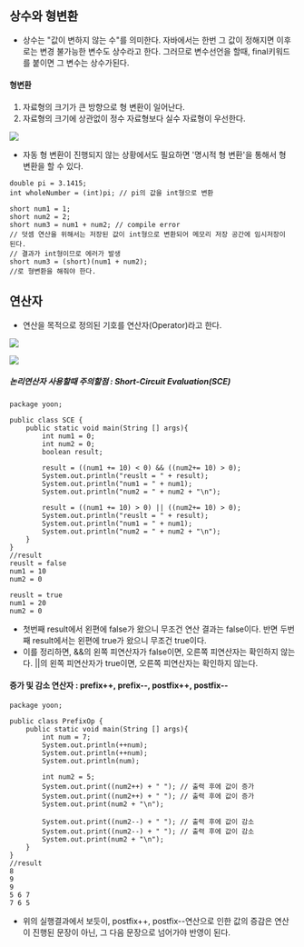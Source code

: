 ## 상수와 형변환

- 상수는 "값이 변하지 않는 수"를 의미한다. 자바에서는 한번 그 값이 정해지면 이후로는 변경 불가능한 변수도 상수라고 한다. 그러므로 변수선언을 할때, final키워드를 붙이면 그 변수는 상수가된다.

#### 형변환

1. 자료형의 크기가 큰 방향으로 형 변환이 일어난다.
2. 자료형의 크기에 상관없이 정수 자료형보다 실수 자료형이 우선한다.

![](/Users/jimmy/Downloads/KakaoTalk_Photo_2018-02-19-12-49-56_72.jpeg)

- 자동 형 변환이 진행되지 않는 상황에서도 필요하면 '명시적 형 변환'을 통해서 형 변환을 할 수 있다.

```
double pi = 3.1415;
int wholeNumber = (int)pi; // pi의 값을 int형으로 변환

short num1 = 1;
short num2 = 2;
short num3 = num1 + num2; // compile error
// 덧셈 연산을 위해서는 저장된 값이 int형으로 변환되어 메모리 저장 공간에 임시저장이 된다.
// 결과가 int형이므로 에러가 발생
short num3 = (short)(num1 + num2);
//로 형변환을 해줘야 한다.
```

## 연산자

- 연산을 목적으로 정의된 기호를 연산자(Operator)라고 한다.

![](/Users/jimmy/Downloads/KakaoTalk_Photo_2018-02-19-12-55-45_17.jpeg)

![](/Users/jimmy/Downloads/KakaoTalk_Photo_2018-02-19-12-55-46_22.jpeg)


##### 논리연산자 사용할때 주의할점 : Short-Circuit Evaluation(SCE)

```
package yoon;

public class SCE {
    public static void main(String [] args){
        int num1 = 0;
        int num2 = 0;
        boolean result;

        result = ((num1 += 10) < 0) && ((num2+= 10) > 0);
        System.out.println("reuslt = " + result);
        System.out.println("num1 = " + num1);
        System.out.println("num2 = " + num2 + "\n");

        result = ((num1 += 10) > 0) || ((num2+= 10) > 0);
        System.out.println("reuslt = " + result);
        System.out.println("num1 = " + num1);
        System.out.println("num2 = " + num2 + "\n");
    }
}
//result
reuslt = false
num1 = 10
num2 = 0

reuslt = true
num1 = 20
num2 = 0
```

- 첫번째 result에서 왼편에 false가 왔으니 무조건 연산 결과는 false이다. 반면 두번째 result에서는 왼편에 true가 왔으니 무조건 true이다.
- 이를 정리하면, &&의 왼쪽 피연산자가 false이면, 오른쪽 피연산자는 확인하지 않는다. ||의 왼쪽 피연산자가 true이면, 오른쪽 피연산자는 확인하지 않는다.

#### 증가 및 감소 연산자 : prefix++, prefix--, postfix++, postfix--

```
package yoon;

public class PrefixOp {
    public static void main(String [] args){
        int num = 7;
        System.out.println(++num);
        System.out.println(++num);
        System.out.println(num);

        int num2 = 5;
        System.out.print((num2++) + " "); // 출력 후에 값이 증가
        System.out.print((num2++) + " "); // 출력 후에 값이 증가
        System.out.print(num2 + "\n");

        System.out.print((num2--) + " "); // 출력 후에 값이 감소
        System.out.print((num2--) + " "); // 출력 후에 값이 감소
        System.out.print(num2 + "\n"); 
    }
}
//result
8
9
9
5 6 7
7 6 5
```
- 위의 실행결과에서 보듯이, postfix++, postfix--연산으로 인한 값의 증감은 연산이 진행된 문장이 아닌, 그 다음 문장으로 넘어가야 반영이 된다.



